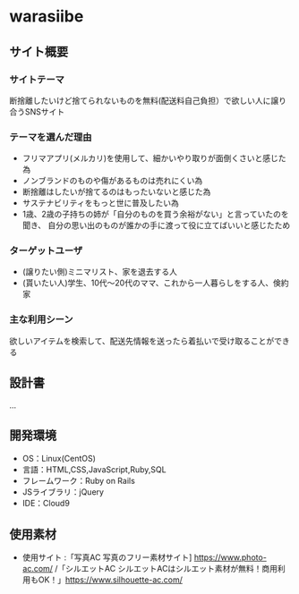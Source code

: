 # warasiibe

## サイト概要
### サイトテーマ
断捨離したいけど捨てられないものを無料(配送料自己負担）で欲しい人に譲り合うSNSサイト

### テーマを選んだ理由
- フリマアプリ(メルカリ)を使用して、細かいやり取りが面倒くさいと感じた為
- ノンブランドのものや傷があるものは売れにくい為
- 断捨離はしたいが捨てるのはもったいないと感じた為
- サステナビリティをもっと世に普及したい為
- 1歳、2歳の子持ちの姉が「自分のものを買う余裕がない」と言っていたのを聞き、
 自分の思い出のものが誰かの手に渡って役に立てばいいと感じたため

### ターゲットユーザ
- (譲りたい側)ミニマリスト、家を退去する人
- (貰いたい人)学生、10代～20代のママ、これから一人暮らしをする人、倹約家

### 主な利用シーン
欲しいアイテムを検索して、配送先情報を送ったら着払いで受け取ることができる

## 設計書
...

## 開発環境
- OS：Linux(CentOS)
- 言語：HTML,CSS,JavaScript,Ruby,SQL
- フレームワーク：Ruby on Rails
- JSライブラリ：jQuery
- IDE：Cloud9

## 使用素材
- 使用サイト :「写真AC 写真のフリー素材サイト] https://www.photo-ac.com/ /「シルエットAC シルエットACはシルエット素材が無料！商用利用もOK！」https://www.silhouette-ac.com/
